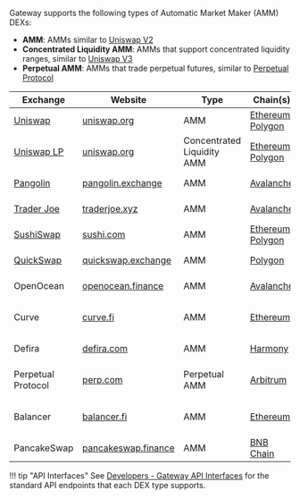 Gateway supports the following types of Automatic Market Maker (AMM) DEXs:

- **AMM**: AMMs similar to [Uniswap V2](https://docs.uniswap.org/protocol/V2/introduction)
- **Concentrated Liquidity AMM**: AMMs that support concentrated liquidity ranges, similar to [Uniswap V3](https://docs.uniswap.org/protocol/introduction)
- **Perpetual AMM**: AMMs that trade perpetual futures, similar to [Perpetual Protocol](https://docs.perp.fi/)

| Exchange   | Website   | Type    | Chain(s)  | Developer | Status  |
| ---------- | --------- | --------| --------- | --------- | ------- |
| [Uniswap](/gateway/exchanges/uniswap/)  | [uniswap.org](https://uniswap.org/) | AMM | [Ethereum](/gateway/chains/ethereum), [Polygon](/gateway/chains/ethereum#polygon) | CoinAlpha | Released in [v1.4.0](/release-notes/1.4.0/) |
| [Uniswap LP](/gateway/exchanges/uniswap/) | [uniswap.org](https://uniswap.org/) | Concentrated Liquidity AMM | [Ethereum](/gateway/chains/ethereum), [Polygon](/gateway/chains/ethereum#polygon) | CoinAlpha | Released in [v1.6.0](/release-notes/1.6.0/) |
| [Pangolin](/gateway/exchanges/pangolin/)| [pangolin.exchange](https://pangolin.exchange/) | AMM | [Avalanche](/gateway/chains/ethereum#avalanche) | CoinAlpha | Released in [v1.4.0](/release-notes/1.4.0/) |
| [Trader Joe](/gateway/exchanges/traderjoe/) | [traderjoe.xyz](https://traderjoe.xyz/) | AMM | [Avalanche](/gateway/chains/ethereum/#avalanche) | [james-hummingbot](https://github.com/james-hummingbot) | Released in [v1.5.0](/release-notes/1.5.0/) |
| [SushiSwap](/gateway/exchanges/sushiswap/) | [sushi.com](https://sushi.com/) | AMM | [Ethereum](/gateway/chains/ethereum), [Polygon](/gateway/chains/ethereum#polygon) | [james-hummingbot](https://github.com/james-hummingbot) | Released in [v1.5.0](/release-notes/1.5.0/) |
| [QuickSwap](/gateway/exchanges/quickswap/) | [quickswap.exchange](https://quickswap.exchange/) | AMM | [Polygon](/gateway/chains/ethereum#polygon) | [james-hummingbot](https://github.com/james-hummingbot) | Released in [v1.6.0](/release-notes/1.6.0/) |
| OpenOcean | [openocean.finance](https://openocean.finance/) | AMM | [Avalanche](/gateway/chains/ethereum/#avalanche) | [kanghoulin](https://github.com/kanghoulin) | Released in [v1.7.0](/release-notes/1.7.0/) |
| Curve | [curve.fi](https://curve.fi/) | AMM | [Ethereum](/gateway/chains/ethereum) | [james-hummingbot](https://github.com/james-hummingbot) | [Open pull request](https://github.com/hummingbot/hummingbot/pull/5334) |
| Defira | [defira.com](https://defira.com/) | AMM | [Harmony](/gateway/chains/ethereum#harmony) | [NavneethJayendran](https://github.com/NavneethJayendran) | Released in [v1.7.0](/release-notes/1.7.0/) |
| Perpetual Protocol | [perp.com](https://perp.com/) | Perpetual AMM | [Arbitrum](/gateway/chains/ethereum#arbitrum) | CoinAlpha| [Open pull request](https://github.com/hummingbot/hummingbot/pull/5520) |
| Balancer | [balancer.fi](https://balancer.fi/) | AMM | [Ethereum](/gateway/chains/ethereum) | [williamstarkro](https://github.com/williamstarkro) | [Open pull request](https://github.com/hummingbot/hummingbot/pull/5535) |
| PancakeSwap | [pancakeswap.finance](https://pancakeswap.finance/) | AMM | [BNB Chain](/gateway/chains/ethereum#bnb-chain) | CoinAlpha | [In progress](https://github.com/hummingbot/hummingbot/pull/5436) |

!!! tip "API Interfaces"
    See [Developers - Gateway API Interfaces](/developers/gateway/api-interface/) for the standard API endpoints that each DEX type supports.
